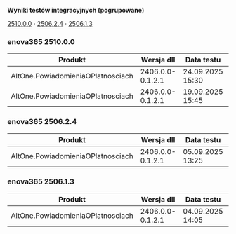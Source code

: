**Wyniki testów integracyjnych (pogrupowane)**

[2510.0.0](#enova365-251000) · [2506.2.4](#enova365-250624) · [2506.1.3](#enova365-250613)

### enova365 2510.0.0

| Produkt                           | Wersja dll       | Data testu       | Status |
|-----------------------------------|------------------|------------------|--------|
| AltOne.PowiadomieniaOPlatnosciach | 2406.0.0-0.1.2.1 | 24.09.2025 15:30 | ✅      |
| AltOne.PowiadomieniaOPlatnosciach | 2406.0.0-0.1.2.1 | 19.09.2025 15:45 | ❌      |

### enova365 2506.2.4

| Produkt                           | Wersja dll       | Data testu       | Status |
|-----------------------------------|------------------|------------------|--------|
| AltOne.PowiadomieniaOPlatnosciach | 2406.0.0-0.1.2.1 | 05.09.2025 13:25 | ✅      |

### enova365 2506.1.3

| Produkt                           | Wersja dll       | Data testu       | Status |
|-----------------------------------|------------------|------------------|--------|
| AltOne.PowiadomieniaOPlatnosciach | 2406.0.0-0.1.2.1 | 04.09.2025 14:05 | ✅      |

